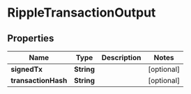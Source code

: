 

# RippleTransactionOutput


## Properties

| Name | Type | Description | Notes |
|------------ | ------------- | ------------- | -------------|
|**signedTx** | **String** |  |  [optional] |
|**transactionHash** | **String** |  |  [optional] |



